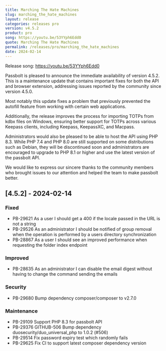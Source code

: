 ```yaml
---
title: Marching The Hate Machines
slug: marching_the_hate_machines
layout: release
categories: releases pro
version: v4.5.2
product: pro
song: https://youtu.be/53YYph6Edd0
quote: Marching The Hate Machines
permalink: /releases/pro/marching_the_hate_machines
date: 2024-02-14
---
```

Release song: https://youtu.be/53YYph6Edd0

Passbolt is pleased to announce the immediate availability of version 4.5.2. This is a maintenance update that contains important fixes for both the API and browser extension, addressing issues reported by the community since version 4.5.0.

Most notably this update fixes a problem that previously prevented the autofill feature from working with certain web applications.

Additionally, the release improves the process for importing TOTPs from kdbx files on Windows, ensuring better support for TOTPs across various Keepass clients, including Keepass, KeepassXC, and Macpass.

Administrators would also be pleased to be able to host the API using PHP 8.3. While PHP 7.4 and PHP 8.0 are still supported on some distributions such as Debian, they will be discontinued soon and administrators are encouraged to upgrade to PHP 8.1 or higher and use the latest version of the passbolt API.

We would like to express our sincere thanks to the community members who brought issues to our attention and helped the team to make passbolt better.

## [4.5.2] - 2024-02-14
### Fixed
- PB-29621 As a user I should get a 400 if the locale passed in the URL is not a string
- PB-29526 As an administrator I should be notified of group removal when the operation is performed by a users directory synchronization
- PB-28867 As a user I should see an improved performance when requesting the folder index endpoint

### Improved
- PB-28635 As an administrator I can disable the email digest without having to change the command sending the emails

### Security
- PB-29680 Bump dependency composer/composer to v2.7.0

### Maintenance
- PB-29109 Support PHP 8.3 for passbolt API
- PB-29376 GITHUB-506 Bump dependency duosecurity/duo_universal_php to 1.0.2 (#506)
- PB-29514 Fix password expiry test which randomly fails
- PB-29625 Fix CI to support latest composer dependency version
